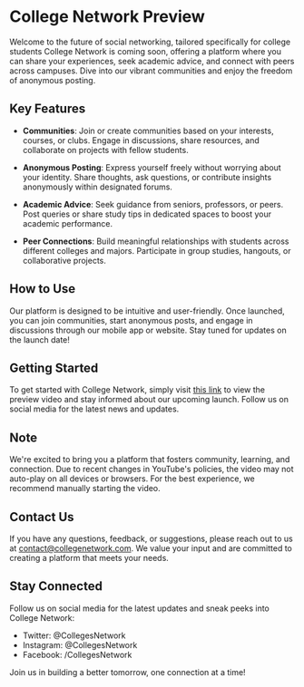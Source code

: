 # College Network Preview

Welcome to the future of social networking, tailored specifically for college students College Network is coming soon, offering a platform where you can share your experiences, seek academic advice, and connect with peers across campuses. Dive into our vibrant communities and enjoy the freedom of anonymous posting.

## Key Features

- **Communities**: Join or create communities based on your interests, courses, or clubs. Engage in discussions, share resources, and collaborate on projects with fellow students.
  
- **Anonymous Posting**: Express yourself freely without worrying about your identity. Share thoughts, ask questions, or contribute insights anonymously within designated forums.

- **Academic Advice**: Seek guidance from seniors, professors, or peers. Post queries or share study tips in dedicated spaces to boost your academic performance.

- **Peer Connections**: Build meaningful relationships with students across different colleges and majors. Participate in group studies, hangouts, or collaborative projects.

## How to Use

Our platform is designed to be intuitive and user-friendly. Once launched, you can join communities, start anonymous posts, and engage in discussions through our mobile app or website. Stay tuned for updates on the launch date!

## Getting Started

To get started with College Network, simply visit [this link](URL_TO_YOUR_REPOSITORY) to view the preview video and stay informed about our upcoming launch. Follow us on social media for the latest news and updates.

## Note

We're excited to bring you a platform that fosters community, learning, and connection. Due to recent changes in YouTube's policies, the video may not auto-play on all devices or browsers. For the best experience, we recommend manually starting the video.

## Contact Us

If you have any questions, feedback, or suggestions, please reach out to us at contact@collegenetwork.com. We value your input and are committed to creating a platform that meets your needs.

## Stay Connected

Follow us on social media for the latest updates and sneak peeks into College Network:

- Twitter: @CollegesNetwork
- Instagram: @CollegesNetwork
- Facebook: /CollegesNetwork

Join us in building a better tomorrow, one connection at a time!


